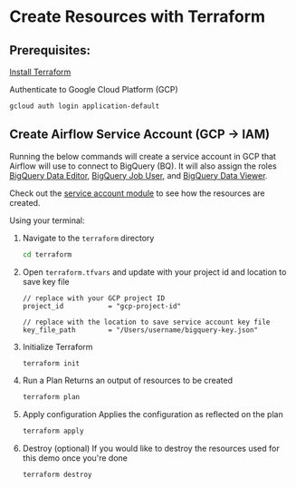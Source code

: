 # Create Resources with Terraform

## Prerequisites:

[Install Terraform](https://developer.hashicorp.com/terraform/install)

Authenticate to Google Cloud Platform (GCP)
```bash
gcloud auth login application-default
```

## Create Airflow Service Account (GCP -> IAM)
Running the below commands will create a service account in GCP that Airflow will use to connect to BigQuery (BQ). It will also assign the roles [BigQuery Data Editor](https://cloud.google.com/bigquery/docs/access-control#bigquery.dataEditor), [BigQuery Job User](https://cloud.google.com/bigquery/docs/access-control#bigquery.jobUser), and [BigQuery Data Viewer](https://cloud.google.com/bigquery/docs/access-control#bigquery.dataViewer). 

Check out the [service account module](/modules/service_account/main.tf) to see how the resources are created.

Using your terminal:

1. Navigate to the `terraform` directory

    ```bash
    cd terraform
    ```

2. Open `terraform.tfvars` and update with your project id and location to save key file
    ```hcl
    // replace with your GCP project ID
    project_id           = "gcp-project-id"

    // replace with the location to save service account key file
    key_file_path        = "/Users/username/bigquery-key.json"
    ```

3. Initialize Terraform

    ```bash
    terraform init
    ```

4. Run a Plan
Returns an output of resources to be created

    ```bash
    terraform plan
    ``` 

5. Apply configuration
Applies the configuration as reflected on the plan

    ```bash
    terraform apply
    ```

6. Destroy (optional)
If you would like to destroy the resources used for this demo once you're done

    ```bash
    terraform destroy
    ```